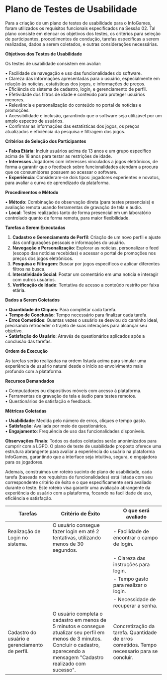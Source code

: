 # Plano de Testes de Usabilidade

Para a criação de um plano de testes de usabilidade para o InfoGames, foram utilizados os requisitos funcionais especificados na Sessão 02. Tal plano consiste em elencar os objetivos dos testes, os critérios para seleção de participantes, procedimentos de condução, tarefas específicas a serem realizadas, dados a serem coletados, e outras considerações necessárias.

__Objetivos dos Testes de Usabilidade__

Os testes de usabilidade consistem em avaliar:

•	Facilidade de navegação e uso das funcionalidades do software.\
•	Clareza das informações apresentadas para o usuário, especialmente em relação às notícias, estatísticas dos jogos, e informações de preços.\
•	Eficiência do sistema de cadastro, login, e gerenciamento de perfil.\
•	Efetividade dos filtros de idade e conteúdo para proteger usuários menores.\
•	Relevância e personalização do conteúdo no portal de notícias e promoções.\
•	Acessibilidade e inclusão, garantindo que o software seja utilizável por um amplo espectro de usuários.\
•	Confirmar as informações das estatísticas dos jogos, os preços atualizados e eficiência da pesquisa e filtragem dos jogos.

__Critérios de Seleção dos Participantes__

•	__Faixa Etária__: Incluir usuários acima de 13 anos e um grupo específico acima de 18 anos para testar as restrições de idade.\
•	__Interesses__ Jogadores com interesses vinculados a jogos eletrônicos, de forma a garantir que o feedback sobre funcionalidades atendam a procura que os consumidores possuem ao acessar o software.\
•	__Experiência__: Consideram-se dois tipos: jogadores experientes e novatos, para avaliar a curva de aprendizado da plataforma.

__Procedimentos e Método__

• __Método__: Combinação de observação direta (para testes presenciais) e avaliação remota usando ferramentas de gravação de tela e áudio.\
•	__Local__: Testes realizados tanto de forma presencial em um laboratório controlado quanto de forma remota, para maior flexibilidade.

__Tarefas a Serem Executadas__

1.	__Cadastro e Gerenciamento de Perfil__: Criação de um novo perfil e ajuste das configurações pessoais e informações do usuário.
2.	__Navegação e Personalização__: Explorar as notícias, personalizar o feed (escopo das notícias recebidas) e acessar o portal de promoções nos preços dos jogos eletrônicos.
3.	__Pesquisa e Filtragem__: Buscar por jogos específicos e aplicar diferentes filtros na busca.
4.	__Interatividade Social__: Postar um comentário em uma notícia e interagir com outros usuários.
5.	__Verificação de Idade__: Tentativa de acesso a conteúdo restrito por faixa etária.

__Dados a Serem Coletados__

•	__Quantidade de Cliques__: Para completar cada tarefa.\
•	__Tempo de Conclusão__: Tempo necessário para finalizar cada tarefa.\
•	__Erros Cometidos__: Quantas vezes o usuário se desviou do caminho ideal, precisando retroceder o trajeto de suas interações para alcançar seu objetivo.\
•	__Satisfação do Usuário__: Através de questionários aplicados após a conclusão das tarefas.

__Ordem de Execução__

As tarefas serão realizadas na ordem listada acima para simular uma experiência de usuário natural desde o início ao envolvimento mais profundo com a plataforma.

__Recursos Demandados__

•	Computadores ou dispositivos móveis com acesso à plataforma.\
•	Ferramentas de gravação de tela e áudio para testes remotos.\
•	Questionários de satisfação e feedback.

__Métricas Coletadas__

•	__Usabilidade__: Medida pelo número de erros, cliques e tempo gasto.\
•	__Satisfação__: Avaliada por meio de questionários.\
•	__Engajamento__: Frequência de uso das funcionalidades disponíveis.

__Observações Finais__: Todos os dados coletados serão anonimizados para cumprir com a LGPD. 
O plano de teste de usabilidade proposto oferece uma estrutura abrangente para avaliar a experiência do usuário na plataforma InfoGames, garantindo que a interface seja intuitiva, segura, e engajadora para os jogadores.



Ademais, construímos um roteiro sucinto de plano de usabilidade, cada tarefa (baseada nos requisitos de funcionalidades) está listada com seu correspondente critério de êxito e o que especificamente será avaliado durante o teste. 
Este roteiro visa garantir uma avaliação abrangente da experiência do usuário com a plataforma, focando na facilidade de uso, eficiência e satisfação.

| **Tarefas** | **Critério de Êxito** | **O que será avaliado** |
|--------------|-----------------------|-------------------------|
| Realização de Login no sistema. | O usuário consegue fazer login em até 2 tentativas, utilizando menos de 30 segundos. | - Facilidade de encontrar o campo de login. 
| | | - Clareza das instruções para login. |
| | | - Tempo gasto para realizar o login. |
| | | - Necessidade de recuperar a senha. |
| Cadastro do usuário e gerenciamento de perfil. | O usuário completa o cadastro em menos de 5 minutos e consegue atualizar seu perfil em menos de 3 minutos. Concluir o cadastro, aparecendo a mensagem "Cadastro realizado com sucesso". | Concretização da tarefa. Quantidade de erros cometidos. Tempo necessario para se concluir. |
